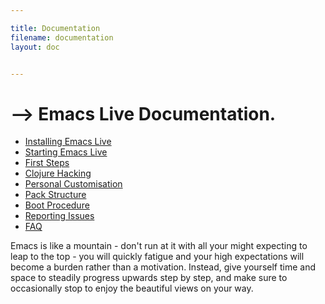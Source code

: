 ```yaml
---

title: Documentation
filename: documentation
layout: doc


---
```


# --> Emacs Live Documentation.

* [Installing Emacs Live](doc-installation.html)
* [Starting Emacs Live](doc-starting.html)
* [First Steps](doc-first-steps.html)
* [Clojure Hacking](doc-clojure.html)
* [Personal Customisation](doc-customisation.html)
* [Pack Structure](doc-pack-structure.html)
* [Boot Procedure](doc-booting.html)
* [Reporting Issues](doc-reporting-issues.html)
* [FAQ](doc-faq.html)

Emacs is like a mountain - don't run at it with all your might expecting
to leap to the top - you will quickly fatigue and your high expectations
will become a burden rather than a motivation. Instead, give yourself
time and space to steadily progress upwards step by step, and make sure to
occasionally stop to enjoy the beautiful views on your way.
